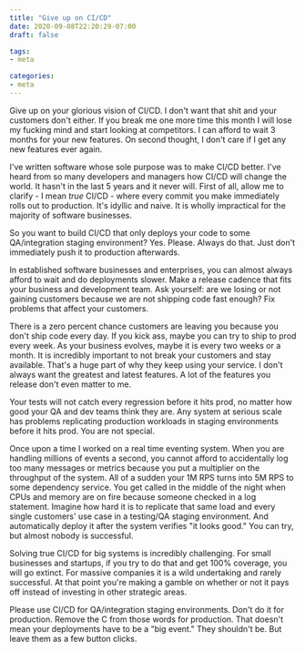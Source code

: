 ```yaml
---
title: "Give up on CI/CD"
date: 2020-09-08T22:20:29-07:00
draft: false

tags:
- meta

categories:
- meta
---
```


Give up on your glorious vision of CI/CD. I don't want that shit and your customers don't either. If you break me one more time this month I will lose my fucking mind and start looking at competitors. I can afford to wait 3 months for your new features. On second thought, I don't care if I get any new features ever again.

I've written software whose sole purpose was to make CI/CD better. I've heard from so many developers and managers how CI/CD will change the world. It hasn't in the last 5 years and it never will. First of all, allow me to clarify - I mean *true* CI/CD - where every commit you make immediately rolls out to production. It's idyllic and naive. It is wholly impractical for the majority of software businesses. 

So you want to build CI/CD that only deploys your code to some QA/integration staging environment? Yes. Please. Always do that. Just don't immediately push it to production afterwards.

In established software businesses and enterprises, you can almost always afford to wait and do deployments slower. Make a release cadence that fits your business and development team. Ask yourself: are we losing or not gaining customers because we are not shipping code fast enough? Fix problems that affect your customers.

There is a zero percent chance customers are leaving you because you don't ship code every day. If you kick ass, maybe you can try to ship to prod every week. As your business evolves, maybe it is every two weeks or a month. It is incredibly important to not break your customers and stay available. That's a huge part of why they keep using your service. I don't always want the greatest and latest features. A lot of the features you release don't even matter to me.

Your tests will not catch every regression before it hits prod, no matter how good your QA and dev teams think they are. Any system at serious scale has problems replicating production workloads in staging environments before it hits prod. You are not special.

Once upon a time I worked on a real time eventing system. When you are handling millions of events a second, you cannot afford to accidentally log too many messages or metrics because you put a multiplier on the throughput of the system. All of a sudden your 1M RPS turns into 5M RPS to some dependency service. You get called in the middle of the night when CPUs and memory are on fire because someone checked in a log statement. Imagine how hard it is to replicate that same load and every single customers' use case in a testing/QA staging environment. And automatically deploy it after the system verifies "it looks good." You can try, but almost nobody is successful.

Solving true CI/CD for big systems is incredibly challenging. For small businesses and startups, if you try to do that and get 100% coverage, you will go extinct. For massive companies it is a wild undertaking and rarely successful. At that point you're making a gamble on whether or not it pays off instead of investing in other strategic areas.

Please use CI/CD for QA/integration staging environments. Don't do it for production. Remove the C from those words for production. That doesn't mean your deployments have to be a "big event." They shouldn't be. But leave them as a few button clicks.